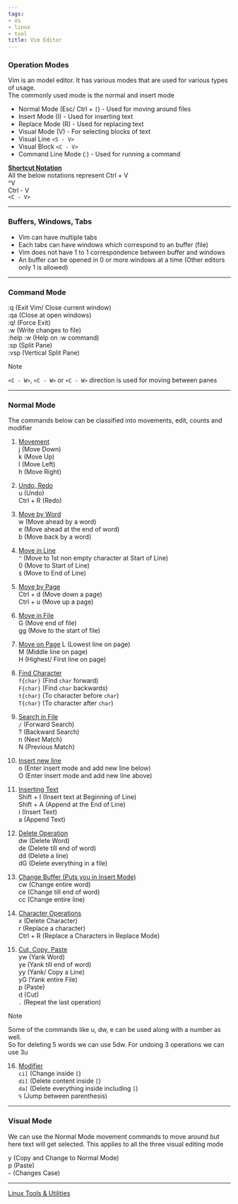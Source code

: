 ```yaml
---
tags:
- os
- linux
- tool
title: Vim Editor
---
```


### Operation Modes

Vim is an model editor. It has various modes that are used for various types of usage.  
The commonly used mode is the normal and insert mode

* Normal Mode (Esc/ Ctrl + `[`) - Used for moving around files
* Insert Mode (I) - Used for inserting text
* Replace Mode (R) - Used for replacing text
* Visual Mode (V) - For selecting blocks of text
* Visual Line `<S - V>`
* Visual Block `<C - V>`
* Command Line Mode (:) - Used for running a command

**<u>Shortcut Notation</u>**  
All the below notations represent Ctrl + V  
^V  
Ctrl - V  
`<C - V>`

---

### Buffers, Windows, Tabs

* Vim can have multiple tabs
* Each tabs can have windows which correspond to an buffer (file)
* Vim does not have 1 to 1 correspondence between buffer and windows
* An buffer can be opened in 0 or more windows at a time (Other editors only 1 is allowed)

---

### Command Mode

:q (Exit Vim/ Close current window)  
:qa (Close at open windows)  
:q! (Force Exit)  
:w (Write changes to file)  
:help :w (Help on :w command)  
:sp (Split Pane)  
:vsp (Vertical Split Pane)

> [!NOTE]
> `<C - W>`,  `<C - W>` or `<C - W>` direction is used for moving between panes

---

### Normal Mode

The commands below can be classified into movements, edit, counts and modifier

1. <u>Movement</u>  
j (Move Down)  
k (Move Up)  
l (Move Left)  
h (Move Right)

2. <u>Undo, Redo</u>  
u (Undo)  
Ctrl + R (Redo)

3. <u>Move by Word</u>  
w (Move ahead by a word)  
e (Move ahead at the end of word)  
b (Move back by a word)

4. <u>Move in Line</u>  
`^` (Move to 1st non empty character at Start of Line)  
0 (Move to Start of Line)  
`$` (Move to End of Line)

5. <u>Move by Page</u>  
Ctrl + d (Move down a page)  
Ctrl + u (Move up a page)

6. <u>Move in File</u>  
G (Move end of file)  
gg (Move to the start of file)

7. <u>Move on Page</u>
L (Lowest line on page)  
M (Middle line on page)  
H (Highest/ First line on page)

8. <u>Find Character</u>  
`f{char}` (Find `char` forward)  
`F{char}` (Find `char` backwards)  
`t{char}` (To character before `char`)  
`T{char}` (To character after `char`)

9. <u>Search in File</u>  
`/` (Forward Search)  
? (Backward Search)  
n (Next Match)  
N (Previous Match)

10. <u>Insert new line</u>  
o (Enter insert mode and add new line below)  
O (Enter insert mode and add new line above)

11. <u>Inserting Text</u>  
Shift + I (Insert text at Beginning of Line)  
Shift + A (Append at the End of Line)  
i (Insert Text)  
a (Append Text)

12. <u>Delete Operation</u>  
dw (Delete Word)  
de (Delete till end of word)  
dd (Delete a line)  
dG (Delete everything in a file)

13. <u>Change Buffer (Puts you in Insert Mode)</u>  
cw (Change entire word)  
ce (Change till end of word)  
cc (Change entire line)

14. <u>Character Operations</u>  
x (Delete Character)  
r (Replace a character)  
Ctrl + R (Replace a Characters in Replace Mode)

15. <u>Cut, Copy, Paste</u>  
yw (Yank Word)  
ye (Yank till end of word)  
yy (Yank/ Copy a Line)  
yG (Yank entire File)  
p (Paste)  
d (Cut)  
`.` (Repeat the last operation)

> [!NOTE]
> Some of the commands like u, dw, e can be used along with a number as well.  
> So for deleting 5 words we can use 5dw. For undoing 3 operations we can use 3u

16. <u>Modifier</u>  
`ci[` (Change inside `[`)  
`di[` (Delete content inside `[`)  
`da[` (Delete everything inside including `[`)  
`%` (Jump between parenthesis)

---

### Visual Mode

We can use the Normal Mode movement commands to move around but here text will get selected. This applies to all the three visual editing mode

y (Copy and Change to Normal Mode)  
p (Paste)  
`~` (Changes Case)

---

[Linux Tools & Utilities](linux-tools-and-utilities.md)